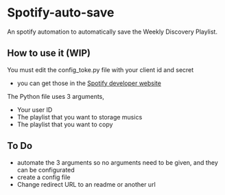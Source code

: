 # Spotify-auto-save
An spotify automation to automatically save the Weekly Discovery Playlist.

## How to use it (WIP)
You must edit the config_toke.py file with your client id and secret
 - you can get those in the <a href="https://developer.spotify.com" target="_blank">Spotify developer website</a>

The Python file uses 3 arguments,
 - Your user ID
 - The playlist that you want to storage musics
 - The playlist that you want to copy

## To Do
 - automate the 3 arguments so no arguments need to be given, and they can be configurated
 - create a config file
 - Change redirect URL to an readme or another url
